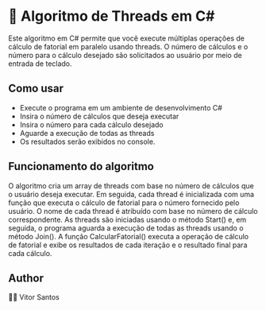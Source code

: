 # 🧵 Algoritmo de Threads em C# 


Este algoritmo em C# permite que você execute múltiplas operações de cálculo de fatorial
em paralelo usando threads. O número de cálculos e o número para o cálculo desejado são 
solicitados ao usuário por meio de entrada de teclado.

## Como usar
* Execute o programa em um ambiente de desenvolvimento C#
* Insira o número de cálculos que deseja executar
* Insira o número para cada cálculo desejado
* Aguarde a execução de todas as threads
* Os resultados serão exibidos no console.

## Funcionamento do algoritmo
O algoritmo cria um array de threads com base no número de cálculos que o usuário deseja executar.
Em seguida, cada thread é inicializada com uma função que executa o cálculo de fatorial para o 
número fornecido pelo usuário. 
O nome de cada thread é atribuído com base no número de cálculo correspondente.
As threads são iniciadas usando o método Start() e, em seguida, o programa aguarda a execução 
de todas as threads usando o método Join(). A função CalcularFatorial() executa a operação de
cálculo de fatorial e exibe os resultados de cada iteração e o resultado final para cada cálculo.

## Author
👨‍💻 Vitor Santos
